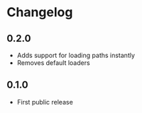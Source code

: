 Changelog
=========

0.2.0
-----
-   Adds support for loading paths instantly
-   Removes default loaders

0.1.0
-----
-   First public release
